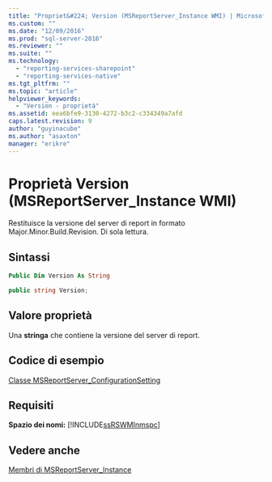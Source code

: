 ```yaml
---
title: "Propriet&#224; Version (MSReportServer_Instance WMI) | Microsoft Docs"
ms.custom: ""
ms.date: "12/09/2016"
ms.prod: "sql-server-2016"
ms.reviewer: ""
ms.suite: ""
ms.technology: 
  - "reporting-services-sharepoint"
  - "reporting-services-native"
ms.tgt_pltfrm: ""
ms.topic: "article"
helpviewer_keywords: 
  - "Version - proprietà"
ms.assetid: eea6bfe9-3130-4272-b3c2-c334349a7afd
caps.latest.revision: 9
author: "guyinacube"
ms.author: "asaxton"
manager: "erikre"
---
```

# Propriet&#224; Version (MSReportServer_Instance WMI)
  Restituisce la versione del server di report in formato Major.Minor.Build.Revision. Di sola lettura.  
  
## Sintassi  
  
```vb  
Public Dim Version As String  
```  
  
```csharp  
public string Version;  
```  
  
## Valore proprietà  
 Una **stringa** che contiene la versione del server di report.  
  
## Codice di esempio  
 [Classe MSReportServer_ConfigurationSetting](../../reporting-services/wmi-provider-library-reference/msreportserver-configurationsetting-class.md)  
  
## Requisiti  
 **Spazio dei nomi:** [!INCLUDE[ssRSWMInmspc](../../includes/ssrswminmspc-md.md)]  
  
## Vedere anche  
 [Membri di MSReportServer_Instance](../../reporting-services/wmi-provider-library-reference/msreportserver-instance-members.md)  
  
  